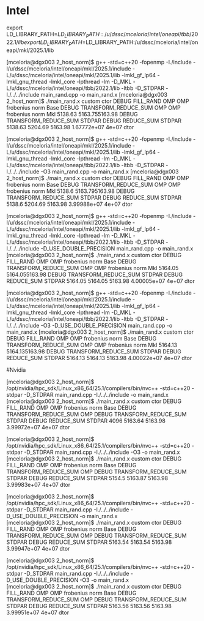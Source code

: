 # Intel

export LD_LIBRARY_PATH=$LD_LIBRARY_PATH:/u/dssc/mceloria/intel/oneapi/tbb/2022.1/lib
export LD_LIBRARY_PATH=$LD_LIBRARY_PATH:/u/dssc/mceloria/intel/oneapi/mkl/2025.1/lib

[mceloria@dgx003 2_host_norm]$ g++ -std=c++20 -fopenmp -I./include -I/u/dssc/mceloria/intel/oneapi/mkl/2025.1/include -L/u/dssc/mceloria/intel/oneapi/mkl/2025.1/lib -lmkl_gf_lp64 -lmkl_gnu_thread -lmkl_core -lpthread -lm -D_MKL -L/u/dssc/mceloria/intel/oneapi/tbb/2022.1/lib -ltbb -D_STDPAR -I./../../include main_rand.cpp -o main_rand.x
[mceloria@dgx003 2_host_norm]$ ./main_rand.x 
custom ctor
DEBUG FILL_RAND OMP
OMP frobenius norm Base
DEBUG TRANSFORM_REDUCE_SUM OMP
OMP frobenius norm Mkl
5138.63 5163.755163.98
DEBUG TRANSFORM_REDUCE_SUM STDPAR
DEBUG REDUCE_SUM STDPAR
5138.63 5204.69 5163.98
1.67772e+07 4e+07
dtor

[mceloria@dgx003 2_host_norm]$ g++ -std=c++20 -fopenmp -I./include -I/u/dssc/mceloria/intel/oneapi/mkl/2025.1/include -L/u/dssc/mceloria/intel/oneapi/mkl/2025.1/lib -lmkl_gf_lp64 -lmkl_gnu_thread -lmkl_core -lpthread -lm -D_MKL -L/u/dssc/mceloria/intel/oneapi/tbb/2022.1/lib -ltbb -D_STDPAR -I./../../include -O3 main_rand.cpp -o main_rand.x
[mceloria@dgx003 2_host_norm]$ ./main_rand.x 
custom ctor
DEBUG FILL_RAND OMP
OMP frobenius norm Base
DEBUG TRANSFORM_REDUCE_SUM OMP
OMP frobenius norm Mkl
5138.6 5163.795163.98
DEBUG TRANSFORM_REDUCE_SUM STDPAR
DEBUG REDUCE_SUM STDPAR
5138.6 5204.69 5163.98
3.99988e+07 4e+07
dtor

[mceloria@dgx003 2_host_norm]$ g++ -std=c++20 -fopenmp -I./include -I/u/dssc/mceloria/intel/oneapi/mkl/2025.1/include -L/u/dssc/mceloria/intel/oneapi/mkl/2025.1/lib -lmkl_gf_lp64 -lmkl_gnu_thread -lmkl_core -lpthread -lm -D_MKL -L/u/dssc/mceloria/intel/oneapi/tbb/2022.1/lib -ltbb -D_STDPAR -I./../../include -D_USE_DOUBLE_PRECISION main_rand.cpp -o main_rand.x
[mceloria@dgx003 2_host_norm]$ ./main_rand.x 
custom ctor
DEBUG FILL_RAND OMP
OMP frobenius norm Base
DEBUG TRANSFORM_REDUCE_SUM OMP
OMP frobenius norm Mkl
5164.05 5164.055163.98
DEBUG TRANSFORM_REDUCE_SUM STDPAR
DEBUG REDUCE_SUM STDPAR
5164.05 5164.05 5163.98
4.00005e+07 4e+07
dtor

[mceloria@dgx003 2_host_norm]$ g++ -std=c++20 -fopenmp -I./include -I/u/dssc/mceloria/intel/oneapi/mkl/2025.1/include -L/u/dssc/mceloria/intel/oneapi/mkl/2025.1/lib -lmkl_gf_lp64 -lmkl_gnu_thread -lmkl_core -lpthread -lm -D_MKL -L/u/dssc/mceloria/intel/oneapi/tbb/2022.1/lib -ltbb -D_STDPAR -I./../../include -O3 -D_USE_DOUBLE_PRECISION main_rand.cpp -o main_rand.x
[mceloria@dgx003 2_host_norm]$ ./main_rand.x 
custom ctor
DEBUG FILL_RAND OMP
OMP frobenius norm Base
DEBUG TRANSFORM_REDUCE_SUM OMP
OMP frobenius norm Mkl
5164.13 5164.135163.98
DEBUG TRANSFORM_REDUCE_SUM STDPAR
DEBUG REDUCE_SUM STDPAR
5164.13 5164.13 5163.98
4.00022e+07 4e+07
dtor

#Nvidia


[mceloria@dgx003 2_host_norm]$ /opt/nvidia/hpc_sdk/Linux_x86_64/25.1/compilers/bin/nvc++ -std=c++20  -stdpar -D_STDPAR main_rand.cpp -I./../../include -o main_rand.x          
[mceloria@dgx003 2_host_norm]$ ./main_rand.x 
custom ctor
DEBUG FILL_RAND OMP
OMP frobenius norm Base
DEBUG TRANSFORM_REDUCE_SUM OMP
DEBUG TRANSFORM_REDUCE_SUM STDPAR
DEBUG REDUCE_SUM STDPAR
4096 5163.64 5163.98
3.99972e+07 4e+07
dtor

[mceloria@dgx003 2_host_norm]$ /opt/nvidia/hpc_sdk/Linux_x86_64/25.1/compilers/bin/nvc++ -std=c++20  -stdpar -D_STDPAR main_rand.cpp -I./../../include -O3 -o main_rand.x          
[mceloria@dgx003 2_host_norm]$ ./main_rand.x 
custom ctor
DEBUG FILL_RAND OMP
OMP frobenius norm Base
DEBUG TRANSFORM_REDUCE_SUM OMP
DEBUG TRANSFORM_REDUCE_SUM STDPAR
DEBUG REDUCE_SUM STDPAR
5154.5 5163.87 5163.98
3.99983e+07 4e+07
dtor

[mceloria@dgx003 2_host_norm]$ /opt/nvidia/hpc_sdk/Linux_x86_64/25.1/compilers/bin/nvc++ -std=c++20  -stdpar -D_STDPAR main_rand.cpp -I./../../include -D_USE_DOUBLE_PRECISION -o main_rand.x          
[mceloria@dgx003 2_host_norm]$ ./main_rand.x 
custom ctor
DEBUG FILL_RAND OMP
OMP frobenius norm Base
DEBUG TRANSFORM_REDUCE_SUM OMP
DEBUG TRANSFORM_REDUCE_SUM STDPAR
DEBUG REDUCE_SUM STDPAR
5163.54 5163.54 5163.98
3.99947e+07 4e+07
dtor

[mceloria@dgx003 2_host_norm]$ /opt/nvidia/hpc_sdk/Linux_x86_64/25.1/compilers/bin/nvc++ -std=c++20  -stdpar -D_STDPAR main_rand.cpp -I./../../include -D_USE_DOUBLE_PRECISION -O3 -o main_rand.x         
[mceloria@dgx003 2_host_norm]$ ./main_rand.x 
custom ctor
DEBUG FILL_RAND OMP
OMP frobenius norm Base
DEBUG TRANSFORM_REDUCE_SUM OMP
DEBUG TRANSFORM_REDUCE_SUM STDPAR
DEBUG REDUCE_SUM STDPAR
5163.56 5163.56 5163.98
3.99951e+07 4e+07
dtor


 
